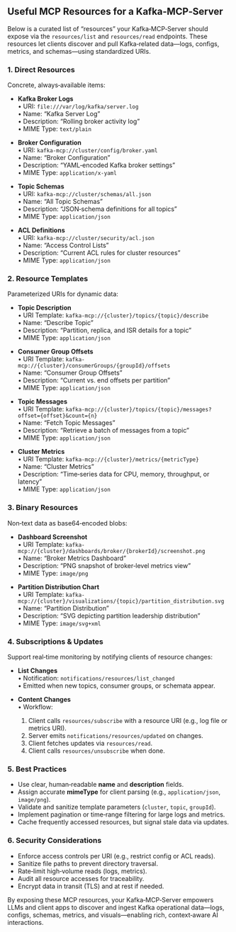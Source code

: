 ## Useful MCP Resources for a Kafka‑MCP‑Server  

Below is a curated list of “resources” your Kafka‑MCP‑Server should expose via the `resources/list` and `resources/read` endpoints. These resources let clients discover and pull Kafka‑related data—logs, configs, metrics, and schemas—using standardized URIs.

### 1. Direct Resources  
Concrete, always‑available items:

- **Kafka Broker Logs**  
  • URI: `file:///var/log/kafka/server.log`  
  • Name: “Kafka Server Log”  
  • Description: “Rolling broker activity log”  
  • MIME Type: `text/plain`

- **Broker Configuration**  
  • URI: `kafka-mcp://cluster/config/broker.yaml`  
  • Name: “Broker Configuration”  
  • Description: “YAML‑encoded Kafka broker settings”  
  • MIME Type: `application/x-yaml`

- **Topic Schemas**  
  • URI: `kafka-mcp://cluster/schemas/all.json`  
  • Name: “All Topic Schemas”  
  • Description: “JSON‑schema definitions for all topics”  
  • MIME Type: `application/json`

- **ACL Definitions**  
  • URI: `kafka-mcp://cluster/security/acl.json`  
  • Name: “Access Control Lists”  
  • Description: “Current ACL rules for cluster resources”  
  • MIME Type: `application/json`

### 2. Resource Templates  
Parameterized URIs for dynamic data:

- **Topic Description**  
  • URI Template: `kafka-mcp://{cluster}/topics/{topic}/describe`  
  • Name: “Describe Topic”  
  • Description: “Partition, replica, and ISR details for a topic”  
  • MIME Type: `application/json`

- **Consumer Group Offsets**  
  • URI Template: `kafka-mcp://{cluster}/consumerGroups/{groupId}/offsets`  
  • Name: “Consumer Group Offsets”  
  • Description: “Current vs. end offsets per partition”  
  • MIME Type: `application/json`

- **Topic Messages**  
  • URI Template: `kafka-mcp://{cluster}/topics/{topic}/messages?offset={offset}&count={n}`  
  • Name: “Fetch Topic Messages”  
  • Description: “Retrieve a batch of messages from a topic”  
  • MIME Type: `application/json`

- **Cluster Metrics**  
  • URI Template: `kafka-mcp://{cluster}/metrics/{metricType}`  
  • Name: “Cluster Metrics”  
  • Description: “Time‑series data for CPU, memory, throughput, or latency”  
  • MIME Type: `application/json`

### 3. Binary Resources  
Non‑text data as base64‑encoded blobs:

- **Dashboard Screenshot**  
  • URI Template: `kafka-mcp://{cluster}/dashboards/broker/{brokerId}/screenshot.png`  
  • Name: “Broker Metrics Dashboard”  
  • Description: “PNG snapshot of broker‑level metrics view”  
  • MIME Type: `image/png`

- **Partition Distribution Chart**  
  • URI Template: `kafka-mcp://{cluster}/visualizations/{topic}/partition_distribution.svg`  
  • Name: “Partition Distribution”  
  • Description: “SVG depicting partition leadership distribution”  
  • MIME Type: `image/svg+xml`

### 4. Subscriptions & Updates  
Support real‑time monitoring by notifying clients of resource changes:

- **List Changes**  
  • Notification: `notifications/resources/list_changed`  
  • Emitted when new topics, consumer groups, or schemata appear.

- **Content Changes**  
  • Workflow:  
    1. Client calls `resources/subscribe` with a resource URI (e.g., log file or metrics URI).  
    2. Server emits `notifications/resources/updated` on changes.  
    3. Client fetches updates via `resources/read`.  
    4. Client calls `resources/unsubscribe` when done.

### 5. Best Practices  
- Use clear, human‑readable **name** and **description** fields.  
- Assign accurate **mimeType** for client parsing (e.g., `application/json`, `image/png`).  
- Validate and sanitize template parameters (`cluster`, `topic`, `groupId`).  
- Implement pagination or time‑range filtering for large logs and metrics.  
- Cache frequently accessed resources, but signal stale data via updates.  

### 6. Security Considerations  
- Enforce access controls per URI (e.g., restrict config or ACL reads).  
- Sanitize file paths to prevent directory traversal.  
- Rate‑limit high‑volume reads (logs, metrics).  
- Audit all resource accesses for traceability.  
- Encrypt data in transit (TLS) and at rest if needed.  

By exposing these MCP resources, your Kafka‑MCP‑Server empowers LLMs and client apps to discover and ingest Kafka operational data—logs, configs, schemas, metrics, and visuals—enabling rich, context‑aware AI interactions.
